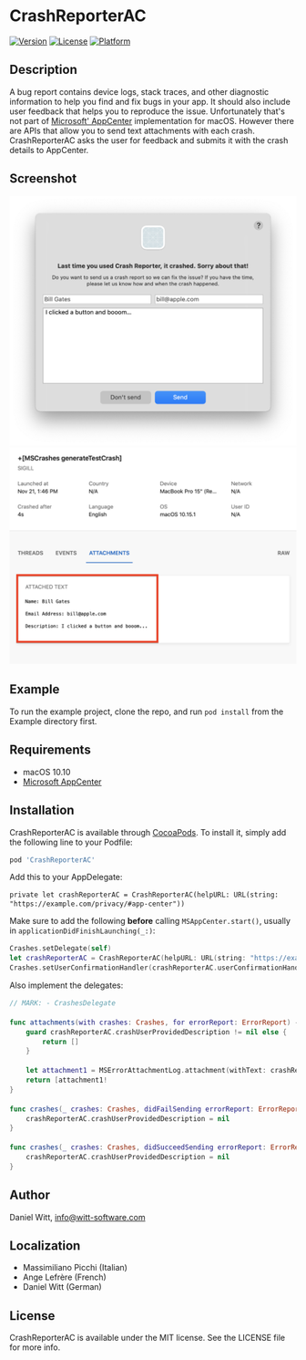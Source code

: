# CrashReporterAC

[![Version](https://img.shields.io/cocoapods/v/CrashReporterAC.svg?style=flat)](https://cocoapods.org/pods/CrashReporterAC)
[![License](https://img.shields.io/cocoapods/l/CrashReporterAC.svg?style=flat)](https://cocoapods.org/pods/CrashReporterAC)
[![Platform](https://img.shields.io/cocoapods/p/CrashReporterAC.svg?style=flat)](https://cocoapods.org/pods/CrashReporterAC)

## Description
A bug report contains device logs, stack traces, and other diagnostic information to help you find and fix bugs in your app. It should also include user feedback that helps you to reproduce the issue. Unfortunately that's not part of [Microsoft' AppCenter](https://appcenter.ms/apps)  implementation for macOS. However there are APIs that allow you to send text attachments with each crash. CrashReporterAC asks the user for feedback and submits it with the crash details to AppCenter.

## Screenshot

![](Screenshot.png)
![](Screenshot2.png)

## Example

To run the example project, clone the repo, and run `pod install` from the Example directory first.

## Requirements

- macOS 10.10
- [Microsoft AppCenter](https://appcenter.ms/apps) 

## Installation

CrashReporterAC is available through [CocoaPods](https://cocoapods.org). To install
it, simply add the following line to your Podfile:

```ruby
pod 'CrashReporterAC'
```

Add this to your AppDelegate:
```
private let crashReporterAC = CrashReporterAC(helpURL: URL(string: "https://example.com/privacy/#app-center"))
```

Make sure to add the following **before** calling `MSAppCenter.start()`, usually in `applicationDidFinishLaunching(_:)`:


```swift
Crashes.setDelegate(self)
let crashReporterAC = CrashReporterAC(helpURL: URL(string: "https://example.com/privacy/#app-center"))
Crashes.setUserConfirmationHandler(crashReporterAC.userConfirmationHandler)
```

Also implement the delegates:


```swift
// MARK: - CrashesDelegate
    
func attachments(with crashes: Crashes, for errorReport: ErrorReport) -> [ErrorAttachmentLog] {
    guard crashReporterAC.crashUserProvidedDescription != nil else {
        return []
    }

    let attachment1 = MSErrorAttachmentLog.attachment(withText: crashReporterAC.crashUserProvidedDescription!, filename: "UserProvidedDescription.txt")
    return [attachment1! 
}
    
func crashes(_ crashes: Crashes, didFailSending errorReport: ErrorReport, withError error: Error) {
    crashReporterAC.crashUserProvidedDescription = nil
}
    
func crashes(_ crashes: Crashes, didSucceedSending errorReport: ErrorReport) {
    crashReporterAC.crashUserProvidedDescription = nil
}
```

## Author

Daniel Witt, info@witt-software.com

## Localization

* Massimiliano Picchi (Italian)
* Ange Lefrère (French)
* Daniel Witt (German)

## License

CrashReporterAC is available under the MIT license. See the LICENSE file for more info.
